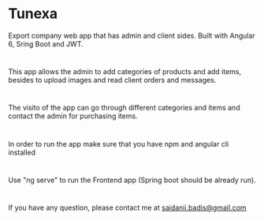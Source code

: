 # Tunexa
Export company web app that has admin and client sides. Built with Angular 6, Sring Boot and JWT.

# 
This app allows the admin to add categories of products and add items, besides to upload images and read client orders and messages.

# 
The visito of the app can go through different categories and items and contact the admin for purchasing items.

# 
In order to run the app make sure that you have npm and angular cli installed

# 
Use "ng serve" to run the Frontend app (Spring boot should be already run).

# 
If you have any question, please contact me at saidanii.badis@gmail.com
